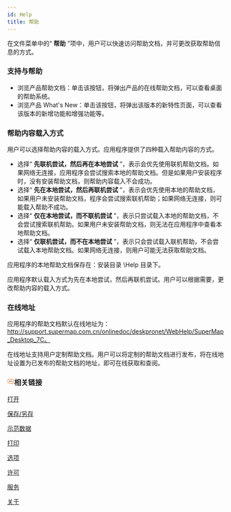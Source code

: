 ```yaml
---
id: Help
title: 帮助
---
```

在文件菜单中的“ **帮助** ”项中，用户可以快速访问帮助文档，并可更改获取帮助信息的方式。

### 支持与帮助

  * 浏览产品帮助文档：单击该按钮，将弹出产品的在线帮助文档，可以查看桌面的帮助系统。
  * 浏览产品 What's New：单击该按钮，将弹出该版本的新特性页面，可以查看该版本的新增功能和增强功能等。

### 帮助内容载入方式

用户可以选择帮助内容的载入方式。应用程序提供了四种载入帮助内容的方式。

  * 选择“ **先联机尝试，然后再在本地尝试** ”，表示会优先使用联机帮助文档。如果网络无连接，应用程序会尝试搜索本地的帮助文档。但是如果用户安装程序时，没有安装帮助文档，则帮助内容载入不会成功。
  * 选择“ **先在本地尝试，然后再联机尝试** ”，表示会优先使用本地的帮助文档，如果用户未安装帮助文档，程序会尝试搜索联机帮助；如果网络无连接，则可能载入帮助不成功。
  * 选择“ **仅在本地尝试，而不联机尝试** ”，表示只尝试载入本地的帮助文档，不会尝试搜索联机帮助。如果用户未安装帮助文档，则无法在应用程序中查看本地帮助文档。
  * 选择“ **仅联机尝试，而不在本地尝试** ”，表示只会尝试载入联机帮助，不会尝试载入本地帮助文档。如果网络无连接，则用户可能无法获取帮助文档。

应用程序的本地帮助文档保存在：安装目录 \Help 目录下。

应用程序默认载入方式为先在本地尝试，然后再联机尝试。用户可以根据需要，更改帮助内容的载入方式。

### 在线地址

应用程序的帮助文档默认在线地址为：http://support.supermap.com.cn/onlinedoc/deskpronet/WebHelp/SuperMap_Desktop_7C。

在线地址支持用户定制帮助文档。用户可以将定制的帮助文档进行发布，将在线地址设置为已发布的帮助文档的地址，即可在线获取和查阅。

### ![](img/seealso.png)相关链接

 [打开](ItemOpen)

 [保存/另存](ItemSave)

 [示范数据](ItemSampleData)

 [打印](ItemPrint)

 [选项](ItemDeskproOption)

 [许可](ItemLicense)

 [服务](OnlineAddress)

 [关于](About)


